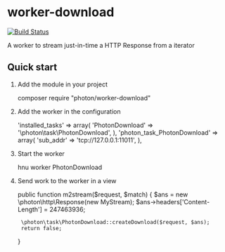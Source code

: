 worker-download
==============

[![Build Status](https://travis-ci.org/photon/worker-download.svg?branch=master)](https://travis-ci.org/photon/worker-download)

A worker to stream just-in-time a HTTP Response from a iterator

Quick start
-----------

1) Add the module in your project

    composer require "photon/worker-download"

2) Add the worker in the configuration

    'installed_tasks' => array(
        'PhotonDownload'            =>  '\photon\task\PhotonDownload',
    ),
    'photon_task_PhotonDownload' => array(
        'sub_addr' => 'tcp://127.0.0.1:11011',
    ),

3) Start the worker

    hnu worker PhotonDownload

4) Send work to the worker in a view

	public function m2stream($request, $match)
	{
        $ans = new \photon\http\Response(new MyStream);
        $ans->headers['Content-Length'] = 247463936;

        \photon\task\PhotonDownload::createDownload($request, $ans);
        return false;
    }

